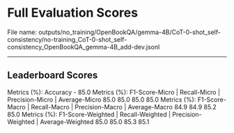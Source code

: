 # Full Evaluation Scores

File name: outputs/no_training/OpenBookQA/gemma-4B/CoT-0-shot_self-consistency/no-training_CoT-0-shot_self-consistency_OpenBookQA_gemma-4B_add-dev.jsonl


---

## Leaderboard Scores

Metrics (%): Accuracy - 85.0
Metrics (%): F1-Score-Micro | Recall-Micro | Precision-Micro | Average-Micro
                85.0        85.0          85.0        85.0
Metrics (%): F1-Score-Macro | Recall-Macro | Precision-Macro | Average-Macro
                84.9        84.9          85.2        85.0
Metrics (%): F1-Score-Weighted | Recall-Weighted | Precision-Weighted | Average-Weighted
                85.0        85.0          85.3        85.1
